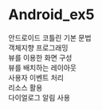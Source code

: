 # Android_ex5
안드로이드 코틀린 기본 문법<br>
객체지향 프로그래밍<br>
뷰를 이용한 화면 구성<br>
뷰를 배치하는 레이아웃<br>
사용자 이벤트 처리<br>
리소스 활용<br>
다이얼로그 알림 사용<br>

